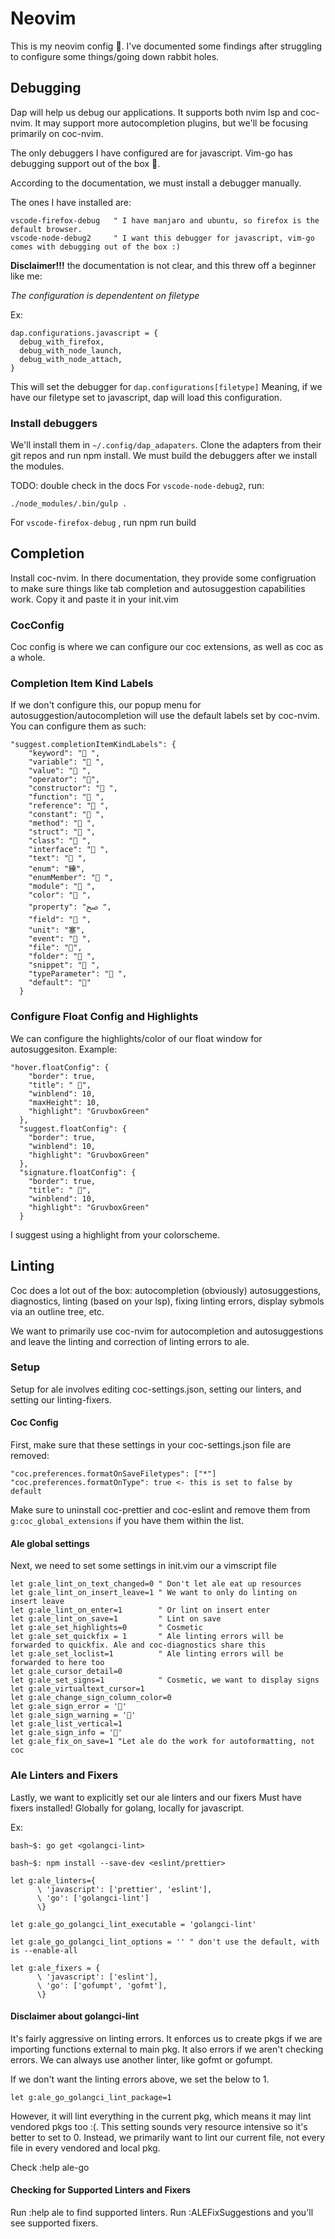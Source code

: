 # Neovim

This is my neovim config 🤘. I've documented some findings
after struggling to configure some things/going down rabbit holes.

## Debugging

Dap will help us debug our applications. It supports both nvim lsp and coc-nvim. It may support more
autocompletion plugins, but we'll be focusing primarily on coc-nvim.

The only debuggers I have configured are for javascript. Vim-go has debugging support out of the box 🐐.

According to the documentation, we must install a debugger manually.

The ones I have installed are:

```
vscode-firefox-debug   " I have manjaro and ubuntu, so firefox is the default browser.
vscode-node-debug2     " I want this debugger for javascript, vim-go comes with debugging out of the box :)
```
<b>Disclaimer!!!</b> the documentation is not clear, and this threw off a beginner like me:

<em>The configuration is dependentent on filetype </em>

Ex:

```
dap.configurations.javascript = {
  debug_with_firefox,
  debug_with_node_launch,
  debug_with_node_attach,
}
```
This will set the debugger for `dap.configurations[filetype]`
Meaning, if we have our filetype set to javascript, dap will load this configuration.

### Install debuggers

We'll install them in `~/.config/dap_adapaters`.
Clone the adapters from their git repos and run npm install.
We must build the debuggers after we install the modules.

TODO: double check in the docs
For `vscode-node-debug2`, run:

```
./node_modules/.bin/gulp .
```

For  `vscode-firefox-debug` , run npm run build

## Completion

Install coc-nvim. In there documentation, they provide some configruation
to make sure things like tab completion and autosuggestion capabilities work.
Copy it and paste it in your init.vim

### CocConfig

Coc config is where we can configure our coc extensions, as well as coc as a whole.

### Completion Item Kind Labels

If we don't configure this, our popup menu for autosuggestion/autocompletion will
use the default labels set by coc-nvim. You can configure them as such:

```
"suggest.completionItemKindLabels": {
    "keyword": " ",
    "variable": " ",
    "value": " ",
    "operator": "",
    "constructor": " ",
    "function": " ",
    "reference": " ",
    "constant": " ",
    "method": " ",
    "struct": " ",
    "class": " ",
    "interface": " ",
    "text": " ",
    "enum": "練",
    "enumMember": " ",
    "module": " ",
    "color": " ",
    "property": "ﰠ ",
    "field": " ",
    "unit": "塞",
    "event": " ",
    "file": "",
    "folder": " ",
    "snippet": " ",
    "typeParameter": " ",
    "default": ""
  }
```

### Configure Float Config and Highlights

We can configure the highlights/color of our float window for autosuggesiton.
Example:

```
"hover.floatConfig": {
    "border": true,
    "title": " 🙈",
    "winblend": 10,
    "maxHeight": 10,
    "highlight": "GruvboxGreen"
  },
  "suggest.floatConfig": {
    "border": true,
    "winblend": 10,
    "highlight": "GruvboxGreen"
  },
  "signature.floatConfig": {
    "border": true,
    "title": " 🙈",
    "winblend": 10,
    "highlight": "GruvboxGreen"
  }
```

I suggest using a highlight from your colorscheme.

## Linting

Coc does a lot out of the box: autocompletion (obviously)
autosuggestions, diagnostics, linting (based on your lsp), 
fixing linting errors, display sybmols via an outline tree, etc.

We want to primarily use coc-nvim for autocompletion and autosuggestions
and leave the linting and correction of linting errors to ale.

### Setup

Setup for ale involves editing coc-settings.json, setting our linters,
and setting our linting-fixers.

#### Coc Config

First, make sure that these settings in your coc-settings.json file
are removed:

```
"coc.preferences.formatOnSaveFiletypes": ["*"]
"coc.preferences.formatOnType": true <- this is set to false by default
```
Make sure to uninstall coc-prettier and coc-eslint and remove them from 
`g:coc_global_extensions` if you have them within the list.

#### Ale global settings

Next, we need to set some settings in init.vim our a vimscript file

```
let g:ale_lint_on_text_changed=0 " Don't let ale eat up resources
let g:ale_lint_on_insert_leave=1 " We want to only do linting on insert leave
let g:ale_lint_on_enter=1        " Or lint on insert enter
let g:ale_lint_on_save=1         " Lint on save
let g:ale_set_highlights=0       " Cosmetic
let g:ale_set_quickfix = 1       " Ale linting errors will be forwarded to quickfix. Ale and coc-diagnostics share this
let g:ale_set_loclist=1          " Ale linting errors will be forwarded to here too
let g:ale_cursor_detail=0
let g:ale_set_signs=1            " Cosmetic, we want to display signs
let g:ale_virtualtext_cursor=1
let g:ale_change_sign_column_color=0
let g:ale_sign_error = '🚨'
let g:ale_sign_warning = '🚧'
let g:ale_list_vertical=1
let g:ale_sign_info = '📣'
let g:ale_fix_on_save=1 "Let ale do the work for autoformatting, not coc
```
### Ale Linters and Fixers

Lastly, we want to explicitly set our ale linters and our fixers
Must have fixers installed! Globally for golang, locally for javascript.

Ex:

```
bash~$: go get <golangci-lint>

bash~$: npm install --save-dev <eslint/prettier>
```

```
let g:ale_linters={
      \ 'javascript': ['prettier', 'eslint'],
      \ 'go': ['golangci-lint'] 
      \}

let g:ale_go_golangci_lint_executable = 'golangci-lint'

let g:ale_go_golangci_lint_options = '' " don't use the default, with is --enable-all

let g:ale_fixers = {
      \ 'javascript': ['eslint'],
      \ 'go': ['gofumpt', 'gofmt'],
      \}
```

#### Disclaimer about golangci-lint

It's fairly aggressive on linting errors. It enforces us to create pkgs
if we are importing functions external to main pkg. It also errors if we
aren't checking errors. We can always use another linter, like gofmt or gofumpt.

If we don't want the linting errors above, we set the below to 1.

`let g:ale_go_golangci_lint_package=1`

However, it will lint everything in the current pkg, which means
it may lint vendored pkgs too :(. This setting sounds very resource 
intensive so it's better to set to 0. Instead, we primarily want to 
lint our current file, not every file in every vendored and local pkg.


Check :help ale-go

#### Checking for Supported Linters and Fixers

Run :help ale to find supported linters.
Run :ALEFixSuggestions and you'll see supported fixers.
